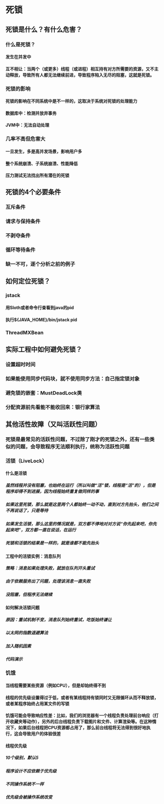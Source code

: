 # 死锁

## 死锁是什么？有什么危害？

### 什么是死锁？

#### 发生在并发中

#### 互不相让：当两个（或更多）线程（或进程）相互持有对方所需要的资源，又不主动释放，导致所有人都无法继续前进，导致程序陷入无尽的阻塞，这就是死锁。

### 死锁的影响

#### 死锁的影响在不同系统中是不一样的，这取决于系统对死锁的处理能力

#### 数据库中：检测并放弃事务

#### JVM中：无法自动处理

### 几率不高但危害大

#### 一旦发生，多是高并发场景，影响用户多

#### 整个系统崩溃、子系统崩溃、性能降低

#### 压力测试无法找出所有潜在的死锁

## 死锁的4个必要条件

### 互斥条件

### 请求与保持条件

### 不剥夺条件

### 循环等待条件

### 缺一不可，逐个分析之前的例子

## 如何定位死锁？

### jstack

#### 用Sloth或者命令行查看到java的pid

#### 执行${JAVA_HOME}/bin/jstack pid

### ThreadMXBean

## 实际工程中如何避免死锁？

### 设置超时时间

### 如果能使用同步代码块，就不使用同步方法：自己指定锁对象

### 避免锁的嵌套：MustDeadLock类

### 分配资源前先看能不能收回来：银行家算法

## 其他活性故障（又叫活跃性问题）

### 死锁是最常见的活跃性问题，不过除了刚才的死锁之外，还有一些类似的问题，会导致程序无法顺利执行，统称为活跃性问题

### 活锁（LiveLock）

#### 什么是活锁

##### 虽然线程并没有阻塞，也始终在运行（所以叫做“活”锁，线程是“活”的），但是程序却得不到进展，因为线程始终重复做同样的事

##### 如果这里死锁，那么就是这里两个人都始终一动不动，直到对方先抬头，他们之间不再说话了，只是等待

##### 如果发生活锁，那么这里的情况就是，双方都不停地对对方说“你先起来吧，你先起来吧”，双方都一直在说话，在运行

##### 死锁和活锁的结果是一样的，就是谁都不能先抬头

#### 工程中的活锁实例：消息队列

##### 策略：消息如果处理失败，就放在队列开头重试

##### 由于依赖服务出了问题，处理该消息一直失败

##### 没阻塞，但程序无法继续

#### 如何解决活锁问题

##### 原因：重试机制不变，消息队列始终重试，吃饭始终谦让

##### 以太网的指数退避算法

##### 加入随机因素

##### 代码演示

### 饥饿

#### 当线程需要某些资源（例如CPU），但是却始终得不到

#### 线程的优先级设置得过于低，或者有某线程持有锁同时又无限循环从而不释放锁，或者某程序始终占用某文件的写锁

#### 饥饿可能会导致响应性差：比如，我们的浏览器有一个线程负责处理前台响应（打开收藏夹等动作），另外的后台线程负责下载图片和文件、计算渲染等。在这种情况下，如果后台线程把CPU资源都占用了，那么前台线程将无法得到很好地执行，这会导致用户的体验很差

#### 线程优先级

##### 10个级别，默认5

##### 程序设计不应依赖于优先级

##### 不同操作系统不一样

##### 优先级会被操作系统改变

